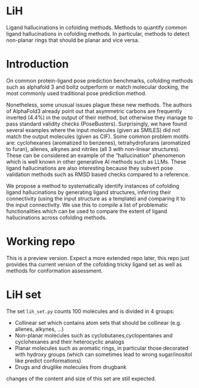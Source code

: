 # LiH
Ligand hallucinations in cofolding methods. Methods to quantify common ligand hallucinations in cofolding methods. In particular, methods to detect non-planar rings that should be planar and vice versa. 

# Introduction
On common protein-ligand pose prediction benchmarks, cofolding methods such as alphafold 3 and boltz outperform or match molecular docking, the most commonly used traditional pose prediction method.

Nonetheless, some unusual issues plague these new methods. The authors of AlphaFold3 already point out that asymmetric carbons are frequently inverted (4.4%) in the output of their method, but otherwise they manage to pass standard validity checks (PoseBusters). Surprisingly, we have found several examples where the input molecules (given as SMILES) did not match the output molecules (given as CIF). Some common problem motifs are: cyclohexanes (aromatized to benzenes), tetrahydrofurans (aromatized to furan), allenes, alkynes and nitriles (all 3 with non-linear structures). These can be considered an example of the “hallucination” phenomenon which is well known in other generative AI methods such as LLMs. These ligand hallucinations are also interesting because they subvert pose validation methods such as RMSD based checks compared to a reference.

We propose a method to systematically identify instances of cofolding ligand hallucinations by generating ligand structures, inferring their connectivity (using the input structure as a template) and comparing it to the input connectivity. We use this to compile a list of problematic functionalities which can be used to compare the extent of ligand hallucinations across cofolding methods.

# Working repo
This is a preview version. Expect a more extended repo later, this repo just provides tha current version of the cofolding tricky ligand set as well as methods for conformation assessment. 

# LiH set
The set `lih_set.py` counts 100 molecules and is divided in 4 groups:
- Collinear set which contains atom sets that should be collinear (e.g. allenes, alkynes, ...)
- Non-planar molecules such as cyclobutanes,cyclopentanes and cyclohexanes and their heterocyclic analogs
- Planar molecules such as aromatic rings, in particular those decorated with hydroxy groups (which can sometimes lead to wrong sugar/inositol like predict conformations)
- Drugs and druglike molecules from drugbank
  
changes of the content and size of this set are still expected.

